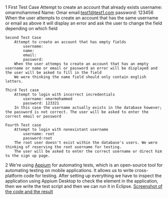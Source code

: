 1
	First Test Case
		Attempt to create an account that already exists
			username: omarmohammed
			Name: Omar
			email:test1@test1.com
			password: 123456
		When the user attempts to create an account that has the same username or email as above it will display an error and ask the user to change the field depending on which field
	
	Second Test Case
		Attempt to create an account that has empty fields
			username: 
			name: 
			email:
			password:
		When the user attemps to create an account that has an empty username or name or email or password an error will be displayed and the user will be asked to fill in the field
		We were thinking the name field should only contain english letters.
	
	Third Test case
		Attempt to login with incorrect incredentials
			username: omarmohammed
			password: 123321
		In this case the username actually exists in the database however; the password is not correct. The user will be asked to enter the correct email or password
		
	Fourth Test case
		Attempt to login with nonexistant username
			username: root
			password:root
		The root user doesn't exist within the database's users. We were thinking of reserving the root username for testing.
		The user will be asked to enter the correct username or direct him to the sign up page.
			

2
We're using [Appium](http://appium.io/) for automating tests, which is an open-source tool for automating testing on mobile applications. It allows us to write cross-platform code for testing.
After setting up everything we have to inspect the application using Appium Desktop to check the element in the application,
then we write the test script and then we can run it in Eclipse.
[Screenshot of the code and the result](https://prnt.sc/hipylu)
